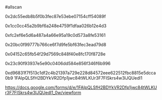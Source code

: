 #allscan

0x2dc55edb8b5f0b3fec87e53ebe07154cff54089f

0x1cc0cc45a2b9bf6a248e4759f1dfaa026b12e4d3

0xfc2ef6e5d6a487a4a66e95a19c0d573a8fe53161

0x20bc0f99777b766ce6f7d9fe5bf63fec3ead79d8

0x04152c65fb54f29d7569c848f40e8fc170f8728e

0x23c90f93937e5e90c0406dd584e856f346f6b996



0xd96831f7f513c1df2c4b21397a729e228d84572eee622512fbc8815e5dcca0b9
1FAIpQLSfH2BDYkVR2Dfp1jwc84tWLKUr3F7FISkrs4w3lJQUedl1


https://docs.google.com/forms/d/e/1FAIpQLSfH2BDYkVR2Dfp1jwc84tWLKUr3F7FISkrs4w3lJQUedl1_0w/viewform
